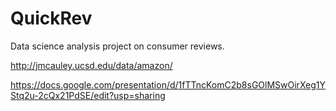 # QuickRev
Data science analysis project on consumer reviews.

http://jmcauley.ucsd.edu/data/amazon/

https://docs.google.com/presentation/d/1fTTncKomC2b8sGOlMSwOirXeg1YStq2u-2cQx21PdSE/edit?usp=sharing
